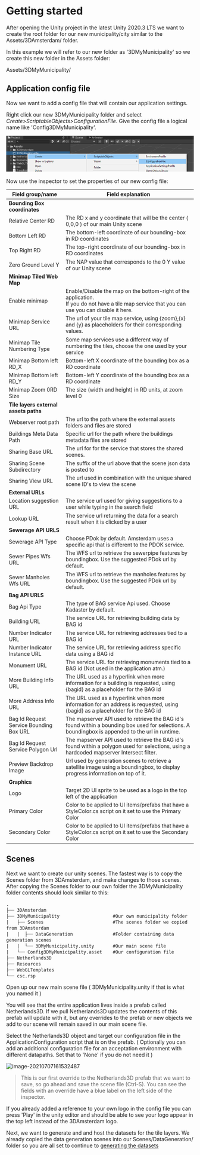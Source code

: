 # Getting started

After opening the Unity project in the latest Unity 2020.3 LTS we want to create the root folder for our new municipality/city similar to the Assets/3DAmsterdam/ folder. 

In this example we will refer to our new folder as '3DMyMunicipality' so we create this new folder in the Assets folder:

Assets/3DMyMunicipality/

## Application config file

Now we want to add a config file that will contain our application settings. 

Right click our new 3DMyMunicipality folder and select *Create>ScriptableObjects>ConfigurationFile*. Give the config file a logical name like 'Config3DMyMunicipality'.

![ConfigFile](images/ConfigFile.png)

Now use the inspector to set the properties of our new config file:

| Field group/name                        | Field explanation                                            |
| --------------------------------------- | ------------------------------------------------------------ |
| **Bounding Box coordinates**            |                                                              |
| Relative Center RD                      | The RD x and y coordinate that will be the center ( 0,0,0 ) of our main Unity scene |
| Bottom Left RD                          | The bottom-left coordinate of our bounding-box in RD coordinates |
| Top Right RD                            | The top-right coordinate of our bounding-box in RD coordinates |
| Zero Ground Level Y                     | The NAP value that corresponds to the 0 Y value of our Unity scene |
| **Minimap Tiled Web Map**               |                                                              |
| Enable minimap                          | Enable/Disable the map on the bottom-right of the application. <br />If you do not have a tile map service that you can use you can disable it here. |
| Minimap Service URL                     | The url of your tile map service, using {zoom},{x} and {y} as placeholders for their corresponding values. |
| Minimap Tile Numbering Type             | Some map services use a different way of numbering the tiles, choose the one used by your service |
| Minimap Bottom left RD_X                | Bottom-left X coordinate of the bounding box as a RD coordinate |
| Minimap Bottom left RD_Y                | Bottom-left Y coordinate of the bounding box as a RD coordinate |
| Minimap Zoom 0RD Size                   | The size (width and height) in RD units, at zoom level 0     |
| **Tile layers external assets paths**   |                                                              |
| Webserver root path                     | The url to the path where the external assets folders and files are stored |
| Buildings Meta Data Path                | Specific url for the path where the buildings metadata files are stored |
| Sharing Base URL                        | The url for for the service that stores the shared scenes.   |
| Sharing Scene Subdirectory              | The suffix of the url above that the scene json data is posted to |
| Sharing View URL                        | The url used in combination with the unique shared scene ID's to view the scene |
| **External URLs**                       |                                                              |
| Location suggestion URL                 | The service url used for giving suggestions to a user while typing in the search field |
| Lookup URL                              | The service url returning the data for a search result when it is clicked by a user |
| **Sewerage API URLS**                   |                                                              |
| Sewerage API Type                       | Choose PDok by default. Amsterdam uses a specific api that is different to the PDOK service. |
| Sewer Pipes Wfs URL                     | The WFS url to retrieve the sewerpipe features by boundingbox. Use the suggested PDok url by default. |
| Sewer Manholes Wfs URL                  | The WFS url to retrieve the manholes features by boundingbox. Use the suggested PDok url by default. |
| **Bag API URLS**                        |                                                              |
| Bag Api Type                            | The type of BAG service Api used. Choose Kadaster by default. |
| Building URL                            | The service URL for retrieving building data by BAG id       |
| Number Indicator URL                    | The service URL for retrieving addresses tied to a BAG id    |
| Number Indicator Instance URL           | The service URL for retrieving address specific data using a BAG id |
| Monument URL                            | The service URL for retrieving monuments tied to a BAG id (Not used in the application atm.) |
| More Building Info URL                  | The URL used as a hyperlink when more information for a building is requested, using {bagid} as a placeholder for the BAG id |
| More Address Info URL                   | The URL used as a hyperlink when more information for an address is requested, using {bagid} as a placeholder for the BAG id |
| Bag Id Request Service Bounding Box URL | The mapserver API used to retrieve the BAG id's found within a bounding box used for selections. A boundingbox is appended to the url in runtime. |
| Bag Id Request Service Polygon Url      | The mapserver API used to retrieve the BAG id's found within a polygon used for selections, using a hardcoded mapserver Intersect filter. |
| Preview Backdrop Image                  | Url used by generation scenes to retrieve a satellite image using a boundingbox, to display progress information on top of it. |
| **Graphics**                            |                                                              |
| Logo                                    | Target 2D UI sprite to be used as a logo in the top left of the application |
| Primary Color                           | Color to be applied to UI items/prefabs that have a StyleColor.cs script on it set to use the Primary Color |
| Secondary Color                         | Color to be applied to UI items/prefabs that have a StyleColor.cs script on it set to use the Secondary Color |



## Scenes

Next we want to create our unity scenes. The fastest way is to copy the Scenes folder from 3DAmsterdam, and make changes to those scenes. After copying the Scenes folder to our own folder the  3DMyMunicipality folder contents should look similar to this:

```
.
├── 3DAmsterdam
├── 3DMyMunicipality                    #Our own municipality folder
|   ├── Scenes                          #The scenes folder we copied from 3DAmsterdam
|   |  ├── DataGeneration               #Folder containing data generation scenes
|   |  └── 3DMyMunicipality.unity       #Our main scene file
|   └── Config3DMyMunicipality.asset    #Our configuration file
├── Netherlands3D
├── Resources
├── WebGLTemplates      
└── csc.rsp
```

Open up our new main scene file ( 3DMyMunicipality.unity if that is what you named it )

You will see that the entire application lives inside a prefab called Netherlands3D. 
If we pull Netherlands3D updates the contents of this prefab will update with it, but any overrides to the prefab or new objects we add to our scene will remain saved in our main scene file.

Select the Netherlands3D object and target our configuration file in the ApplicationConfiguration script that is on the prefab. ( Optionally you can add an additional configuration file for an acceptation environment with different datapaths. Set that to 'None' if you do not need it )

![image-20210707161532487](C:\Projects\Git\3DAmsterdam\docs\images\Config.png)

> This is our first override to the Netherlands3D prefab that we want to save, so go ahead and save the scene file (Ctrl-S). 
> You can see the fields with an override have a blue label on the left side of the inspector.

If you already added a reference to your own logo in the config file you can press 'Play' in the unity editor and should be able to see your logo appear in the top left instead of the 3DAmsterdam logo.

Next, we want to generate and and host the datasets for the tile layers. We already copied the data generation scenes into our Scenes/DataGeneration/ folder so you are all set to continue to [generating the datasets](generatingdata.md)
